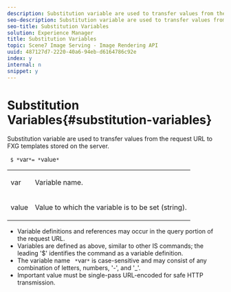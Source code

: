 ```yaml
---
description: Substitution variable are used to transfer values from the request URL to FXG templates stored on the server.
seo-description: Substitution variable are used to transfer values from the request URL to FXG templates stored on the server.
seo-title: Substitution Variables
solution: Experience Manager
title: Substitution Variables
topic: Scene7 Image Serving - Image Rendering API
uuid: 487127d7-2220-40a6-94eb-d6164786c92e
index: y
internal: n
snippet: y
---
```


# Substitution Variables{#substitution-variables}

Substitution variable are used to transfer values from the request URL to FXG templates stored on the server.

 ` $ *`var`*= *`value`*`

<table id="simpletable_76B381800C0D411F87CD551FC30B0579"> 
 <tr class="strow"> 
  <td class="stentry"> <p> <span class="codeph"> <span class="varname"> var </span> </span> </p> </td> 
  <td class="stentry"> <p>Variable name. </p> </td> 
 </tr> 
 <tr class="strow"> 
  <td class="stentry"> <p> <span class="codeph"> <span class="varname"> value </span> </span> </p> </td> 
  <td class="stentry"> <p>Value to which the variable is to be set (string). </p> </td> 
 </tr> 
</table>

* Variable definitions and references may occur in the query portion of the request URL. 
* Variables are defined as above, similar to other IS commands; the leading '$' identifies the command as a variable definition. 
* The variable name ` *`var`*` is case-sensitive and may consist of any combination of letters, numbers, '-', and '_'. 
* Important value must be single-pass URL-encoded for safe HTTP transmission.

